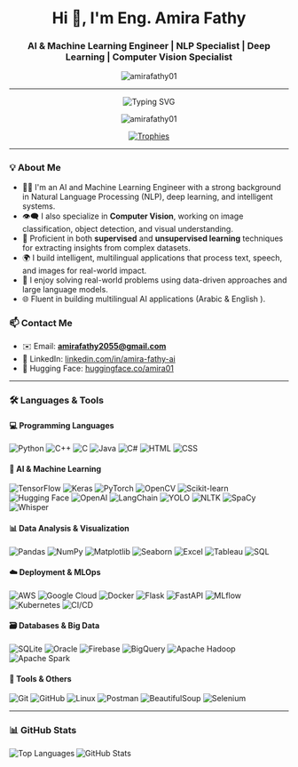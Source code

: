 <h1 align="center">Hi 👋, I'm Eng. Amira Fathy</h1>
<h3 align="center">AI & Machine Learning Engineer | NLP Specialist | Deep Learning |  Computer Vision Specialist </h3>

<p align="center">
  <img src="https://komarev.com/ghpvc/?username=amirafathy01&label=Profile%20views&color=0e75b6&style=flat" alt="amirafathy01" />
</p>

____

<div align="center">
  <img src="https://readme-typing-svg.demolab.com?font=Fira+Code&pause=1000&color=22D3EE&center=true&vCenter=true&width=435&lines=AI+Engineer;NLP+Specialist;Computer+Vision+Expert;Deep+Learning+Developer;Multilingual+AI+Solutions" alt="Typing SVG" />
</div>

<p align="center">
  <img src="https://komarev.com/ghpvc/?username=amirafathy01&label=Profile%20views&color=22D3EE&style=flat" alt="amirafathy01" /> 
</p>

<p align="center">
  <a href="https://github.com/ryo-ma/github-profile-trophy">
    <img src="https://github-profile-trophy.vercel.app/?username=amirafathy01&theme=onedark&no-frame=true&row=1&margin-w=15" alt="Trophies" />
  </a>
</p>


---

### 💡 About Me

- 👩‍💻 I'm an AI and Machine Learning Engineer with a strong background in Natural Language Processing (NLP), deep learning, and intelligent systems.
- 👁️‍🗨️ I also specialize in **Computer Vision**, working on image classification, object detection, and visual understanding.
- 🧠 Proficient in both **supervised** and **unsupervised learning** techniques for extracting insights from complex datasets.
- 🌍 I build intelligent, multilingual applications that process text, speech, and images for real-world impact.
- 🧠 I enjoy solving real-world problems using data-driven approaches and large language models.
- 🌐 Fluent in building multilingual AI applications (Arabic  & English ).



### 📫 Contact Me

- ✉️ Email: **amirafathy2055@gmail.com**
- 💼 LinkedIn: [linkedin.com/in/amira-fathy-ai](https://www.linkedin.com/in/amira-fathy-ai/)
- 🧠 Hugging Face: [huggingface.co/amira01](https://huggingface.co/amira01)

---

### 🛠️ Languages & Tools

#### 💻 Programming Languages
![Python](https://img.shields.io/badge/-Python-3776AB?style=flat-square&logo=python&logoColor=white)
![C++](https://img.shields.io/badge/-C++-00599C?style=flat-square&logo=c%2B%2B&logoColor=white)
![C](https://img.shields.io/badge/-C-00599C?style=flat-square&logo=c&logoColor=white)
![Java](https://img.shields.io/badge/-Java-ED8B00?style=flat-square&logo=java&logoColor=white)
![C#](https://img.shields.io/badge/-C%23-239120?style=flat-square&logo=c-sharp&logoColor=white)
![HTML](https://img.shields.io/badge/-HTML5-E34F26?style=flat-square&logo=html5&logoColor=white)
![CSS](https://img.shields.io/badge/-CSS3-1572B6?style=flat-square&logo=css3&logoColor=white)

#### 🧠 AI & Machine Learning
![TensorFlow](https://img.shields.io/badge/-TensorFlow-FF6F00?style=flat-square&logo=tensorflow&logoColor=white)
![Keras](https://img.shields.io/badge/-Keras-D00000?style=flat-square&logo=keras&logoColor=white)
![PyTorch](https://img.shields.io/badge/-PyTorch-EE4C2C?style=flat-square&logo=pytorch&logoColor=white)
![OpenCV](https://img.shields.io/badge/-OpenCV-5C3EE8?style=flat-square&logo=opencv&logoColor=white)
![Scikit-learn](https://img.shields.io/badge/-Scikit_Learn-F7931E?style=flat-square&logo=scikit-learn&logoColor=white)
![Hugging Face](https://img.shields.io/badge/-Hugging%20Face-FFD21F?style=flat-square&logo=huggingface&logoColor=black)
![OpenAI](https://img.shields.io/badge/-OpenAI-412991?style=flat-square&logo=openai&logoColor=white)
![LangChain](https://img.shields.io/badge/-LangChain-0A0A23?style=flat-square&logo=langchain&logoColor=white)
![YOLO](https://img.shields.io/badge/-YOLO-00FFFF?style=flat-square&logo=darkreader&logoColor=black)
![NLTK](https://img.shields.io/badge/-NLTK-85bb65?style=flat-square&logo=python&logoColor=white)
![SpaCy](https://img.shields.io/badge/-SpaCy-00a4d3?style=flat-square&logo=python&logoColor=white)
![Whisper](https://img.shields.io/badge/-Whisper-0081a7?style=flat-square&logo=openai&logoColor=white)

#### 📊 Data Analysis & Visualization
![Pandas](https://img.shields.io/badge/-Pandas-150458?style=flat-square&logo=pandas&logoColor=white)
![NumPy](https://img.shields.io/badge/-NumPy-013243?style=flat-square&logo=numpy&logoColor=white)
![Matplotlib](https://img.shields.io/badge/-Matplotlib-11557C?style=flat-square&logo=plotly&logoColor=white)
![Seaborn](https://img.shields.io/badge/-Seaborn-0769AD?style=flat-square&logo=python&logoColor=white)
![Excel](https://img.shields.io/badge/-Excel-217346?style=flat-square&logo=microsoft-excel&logoColor=white)
![Tableau](https://img.shields.io/badge/-Tableau-E97627?style=flat-square&logo=tableau&logoColor=white)
![SQL](https://img.shields.io/badge/-SQL-4479A1?style=flat-square&logo=postgresql&logoColor=white)

#### ☁️ Deployment & MLOps
![AWS](https://img.shields.io/badge/-AWS-232F3E?style=flat-square&logo=amazon-aws&logoColor=white)
![Google Cloud](https://img.shields.io/badge/-GCP-4285F4?style=flat-square&logo=google-cloud&logoColor=white)
![Docker](https://img.shields.io/badge/-Docker-2496ED?style=flat-square&logo=docker&logoColor=white)
![Flask](https://img.shields.io/badge/-Flask-000000?style=flat-square&logo=flask&logoColor=white)
![FastAPI](https://img.shields.io/badge/-FastAPI-009688?style=flat-square&logo=fastapi&logoColor=white)
![MLflow](https://img.shields.io/badge/-MLflow-02569B?style=flat-square&logo=mlflow&logoColor=white)
![Kubernetes](https://img.shields.io/badge/-Kubernetes-326CE5?style=flat-square&logo=kubernetes&logoColor=white)
![CI/CD](https://img.shields.io/badge/-CI%2FCD-0A0A0A?style=flat-square&logo=github-actions&logoColor=white)

#### 🗃️ Databases & Big Data
![SQLite](https://img.shields.io/badge/-SQLite-003B57?style=flat-square&logo=sqlite&logoColor=white)
![Oracle](https://img.shields.io/badge/-Oracle-F80000?style=flat-square&logo=oracle&logoColor=white)
![Firebase](https://img.shields.io/badge/-Firebase-FFCA28?style=flat-square&logo=firebase&logoColor=black)
![BigQuery](https://img.shields.io/badge/-BigQuery-3366CC?style=flat-square&logo=google-cloud&logoColor=white)
![Apache Hadoop](https://img.shields.io/badge/-Hadoop-66CCFF?style=flat-square&logo=apachehadoop&logoColor=black)
![Apache Spark](https://img.shields.io/badge/-Spark-E25A1C?style=flat-square&logo=apachespark&logoColor=white)

#### 🧰 Tools & Others
![Git](https://img.shields.io/badge/-Git-F05032?style=flat-square&logo=git&logoColor=white)
![GitHub](https://img.shields.io/badge/-GitHub-181717?style=flat-square&logo=github&logoColor=white)
![Linux](https://img.shields.io/badge/-Linux-FCC624?style=flat-square&logo=linux&logoColor=black)
![Postman](https://img.shields.io/badge/-Postman-FF6C37?style=flat-square&logo=postman&logoColor=white)
![BeautifulSoup](https://img.shields.io/badge/-BeautifulSoup-4B0082?style=flat-square&logo=python&logoColor=white)
![Selenium](https://img.shields.io/badge/-Selenium-43B02A?style=flat-square&logo=selenium&logoColor=white)

---

### 📊 GitHub Stats

<p>
  <img align="left" src="https://github-readme-stats.vercel.app/api/top-langs?username=amirafathy01&show_icons=true&locale=en&layout=compact" alt="Top Languages" />
</p>

<p>
  <img align="center" src="https://github-readme-stats.vercel.app/api?username=amirafathy01&show_icons=true&locale=en" alt="GitHub Stats" />
</p>
